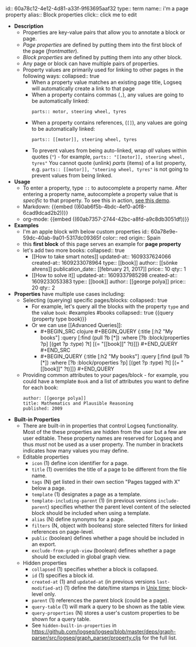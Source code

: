 id:: 60a78c12-4e12-4d81-a33f-9f63695aaf32
type:: term
name:: i'm a page property
alias:: Block properties
click:: click me to edit

- **Description**
	- Properties are key-value pairs that allow you to annotate a block or page.
	- _Page properties_ are defined by putting them into the first block of the page (_frontmatter_).
	- _Block properties_ are defined by putting them into any other block.
	- Any page or block can have multiple pairs of properties.
	- Property values are primarily used for linking to other pages in the following ways:
	  collapsed:: true
		- When a property value matches an existing page title, Logseq will automatically create a link to that page
		- When a property contains commas (`,`), any values are going to be automatically linked:
		  ```
		  parts:: motor, steering wheel, tyres
		  ```
		- When a property contains references, (`[]`), any values are going to be automatically linked:
		  ```
		  parts:: [[motor]], steering wheel, tyres
		  ```
		- To prevent values from being auto-linked, wrap _all_ values within quotes (`"`) - for example, `parts:: "[[motor]], steering wheel, tyres"`
		  You cannot quote (unlink) _parts_ (items) of a list property, e.g. `parts:: [[motor]], "steering wheel, tyres"` is not going to prevent values from being linked.
- **Usage**
	- To enter a property, type `::` to autocomplete a property name. After entering a property name, autocomplete a property value that is _specific_ to that property. To see this in action, [see this demo](https://www.loom.com/share/27804e1bcd7b4e4bbf71ec14956c42fe).
	- Markdown:
	  {{embed ((60ab6f5b-4bdc-4ef0-a0f8-6cad9dcad2b2))}}
	- org-mode:
	  {{embed ((60ab7357-2744-42bc-a8fd-a9c8db3051df))}}
- **Examples**
	- I'm an apple block with below custom properties
	  id:: 60a78e9e-59dc-40ab-9a01-5317dc09365f
	  color:: red
	  origin:: Spain
	- this **first block** of this page serves an example for **page property**
	- let's add two more books:
	  collapsed:: true
		- [[How to take smart notes]]
		  updated-at:: 1609337624066
		  created-at:: 1609233078964
		  type:: [[book]]
		  author:: [[sönke ahrens]]
		  publication_date:: [[february 21, 2017]]
		  price:: 10
		  qty:: 1
		- [[How to solve it]]
		  updated-at:: 1609337985298
		  created-at:: 1609233053383
		  type:: [[book]]
		  author:: [[george polya]]
		  price:: 20
		  qty:: 2
- **Properties** have multiple use cases including:
	- Selecting (querying) specific pages/blocks:
	  collapsed:: true
		- For example, let's query all the blocks with the property `type` and the value `book`: #examples #books
		  collapsed:: true
		  {{query (property type book)}}
		- Or we can use [[Advanced Queries]]:
			- #+BEGIN_SRC clojure
			   #+BEGIN_QUERY
			   {:title [:h2 "My books"]
			    :query [:find (pull ?b [*])
			   :where
			   [?b :block/properties ?p]
			   [(get ?p :type) ?t]
			   [(= "[[book]]" ?t)]]}
			   #+END_QUERY
			   #+END_SRC
			- #+BEGIN_QUERY
			  {:title [:h2 "My books"]
			   :query [:find (pull ?b [*])
			  :where
			  [?b :block/properties ?p]
			  [(get ?p :type) ?t]
			  [(= "[[book]]" ?t)]]}
			  #+END_QUERY
	- Providing common attributes to your pages/block - for example, you could have a template `Book` and a list of attributes you want to define for each book:
	  ```
	  author: [[george polya]]
	  title: Mathematics and Plausible Reasoning
	  published: 2009
	  ```
- **Built-in Properties**
	- There are built-in in properties that control Logseq functionality. Most of the these properties are hidden from the user but a few are user editable. These property names are reserved for Logseq and thus _must_ not be used as a user property. The number in brackets indicates how many values you may define.
	- Editable properties
		- `icon` (1) define icon identifier for a page.
		- `title` (1) overrides the title of a page to be different from the file name.
		- `tags` (N) get listed in their own section "Pages tagged with X" below a page.
		- `template` (1) designates a page as a template.
		- `template-including-parent` (1) (in previous versions `include-parent`) specifies whether the parent level content of the selected block should be included when using a template.
		- `alias` (N) define synonyms for a page.
		- `filters` (N, object with booleans) store selected filters for linked references on page-level.
		- `public` (boolean) defines whether a page should be included in an export.
		- `exclude-from-graph-view` (boolean) defines whether a page should be excluded in global graph view.
	- Hidden properties
		- `collapsed` (1) specifies whether a block is collapsed.
		- `id` (1) specifies a block id.
		- `created-at` (1) and `updated-at` (in previous versions `last-modified-at`) (1) define the date/time stamps in [Unix time](https://en.wikipedia.org/wiki/Unix_time); block-level only.
		- `parent` (1) references the parent block (could be a page).
		- `query-table` (1) will mark a query to be shown as the table view.
		- `query-properties` (N) stores a user's custom properties to be shown for a query table.
		- See `hidden-built-in-properties` in https://github.com/logseq/logseq/blob/master/deps/graph-parser/src/logseq/graph_parser/property.cljs for the full list.